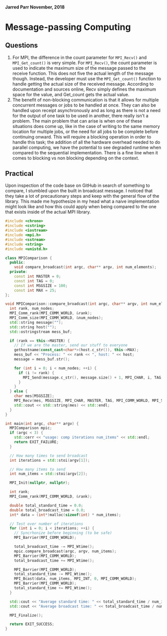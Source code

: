 #### Jarred Parr November, 2018

# Message-passing Computing

## Questions

1. For MPI, the difference in the count parameter for `MPI_Recv()` and `MPI_Get_count()` is very simple. For `MPI_Recv()`, the count parameter is used to indicate the maximum size of the message passed to the receive function. This does not five the actual length of the message though. Instead, the developer must use the `MPI_Get_count()` function to handle getting the actual size of  the received message. According to documentation and sources online, Recv simply defines the maximum space for the value, and Get_count gets the actual value.
2. The benefit of non-blocking communication is that it allows for multiple concurrent messages or jobs to be handled at once. They can also be handled upon receipt asynchronously and as long as there is not a need for the output of one task to be used in another, there really isn't a problem. The main problem that can arise is when one of these situations does come up, like in the case of writing to the same memory location for multiple jobs, or the need for all jobs to be complete before continuing onward. This will require a blocking operation in order to handle this task; the addition of all the hardware overhead needed to do parallel computing, we have the potential to see degraded runtime when compared to the sequential implementation. There is a fine line when it comes to blocking vs non blocking depending on the context.

## Practical

Upon inspection of the code base on GitHub in search of something to compare, I stumbled upon the built in broadcast message. I noticed that they take a lot of precautionary steps and keep with the general flow of the library. This made me hypothesize in my head what a naive implementation might look like and how this could apply when being compared to the one that exists inside of the actual MPI library.

```C++
#include <chrono>
#include <cstring>
#include <iostream>
#include <mpi.h>
#include <sstream>
#include <string>
#include <unistd.h>

class MPIComparison {
  public:
    void compare_broadcast(int argc, char** argv, int num_elements);
  private:
    const int MASTER = 0;
    const int TAG = 0;
    const int MSGSIZE = 100;
    const int MAX = 25;
};

void MPIComparison::compare_broadcast(int argc, char** argv, int num_elements) {
  int rank, num_nodes;
  MPI_Comm_rank(MPI_COMM_WORLD, &rank);
  MPI_Comm_size(MPI_COMM_WORLD, &num_nodes);
  std::string message("");
  std::string host("");
  std::ostringstream mess_buf;

  if (rank == this->MASTER) {
    // If we are the master, send our stuff to everyone
    gethostname(const_cast<char*>(host.c_str()), this->MAX);
    mess_buf << "Process: " << rank << ", host: " << host;
    message = mess_buf.str();

    for (int i = 0; i < num_nodes; ++i) {
      if (i != rank) {
        MPI_Send(message.c_str(), message.size() + 1, MPI_CHAR, i, TAG, MPI_COMM_WORLD);
      }
    }
  } else {
    char mes[MSGSIZE];
    MPI_Recv(mes, MSGSIZE, MPI_CHAR, MASTER, TAG, MPI_COMM_WORLD, MPI_STATUS_IGNORE);
    std::cout << std::string(mes) << std::endl;
  }
}

int main(int argc, char** argv) {
  MPIComparison mpic;
  if (argc < 3) {
    std::cerr << "usage: comp iterations num_items" << std::endl;
    return EXIT_FAILURE;
  }

  // How many times to send broadcast
  int iterations = std::stoi(argv[1]);

  // How many items to send
  int num_items = std::stoi(argv[2]);

  MPI_Init(nullptr, nullptr);

  int rank;
  MPI_Comm_rank(MPI_COMM_WORLD, &rank);

  double total_standard_time = 0.0;
  double total_broadcast_time = 0.0;
  int* data = (int*)malloc(sizeof(int) * num_items);

  // Test over number of iterations
  for (int i = 0; i < iterations; ++i) {
    // Syncrhonize before beginning (to be safe)
    MPI_Barrier(MPI_COMM_WORLD);

    total_broadcast_time -= MPI_Wtime();
    mpic.compare_broadcast(argc, argv, num_items);
    MPI_Barrier(MPI_COMM_WORLD);
    total_broadcast_time += MPI_Wtime();

    MPI_Barrier(MPI_COMM_WORLD);
    total_standard_time -= MPI_Wtime();
    MPI_Bcast(data, num_items, MPI_INT, 0, MPI_COMM_WORLD);
    MPI_Barrier(MPI_COMM_WORLD);
    total_standard_time += MPI_Wtime();
  }

  std::cout << "Average standard time: " << total_standard_time / num_items << std::endl;
  std::cout << "Average broadcast time: " << total_broadcast_time / num_items << std::endl;

  MPI_Finalize();

  return EXIT_SUCCESS;
}

```

